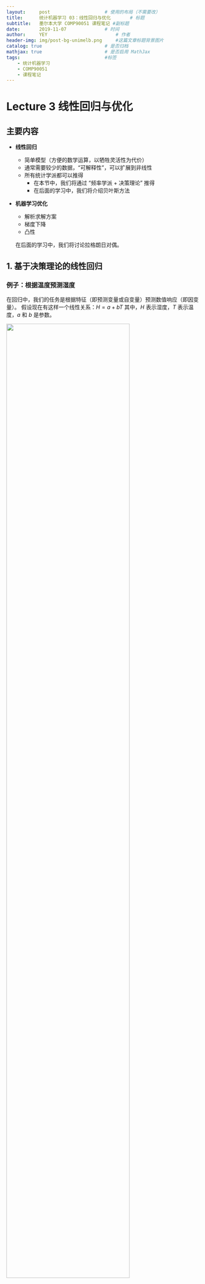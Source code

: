 ```yaml
---
layout:     post   				    # 使用的布局（不需要改）
title:      统计机器学习 03：线性回归与优化   	# 标题 
subtitle:   墨尔本大学 COMP90051 课程笔记 #副标题
date:       2019-11-07 				# 时间
author:     YEY 						# 作者
header-img: img/post-bg-unimelb.png 	#这篇文章标题背景图片
catalog: true 						# 是否归档
mathjax: true                       # 是否启用 MathJax
tags:								#标签
    - 统计机器学习
    - COMP90051
    - 课程笔记
---
```


# Lecture 3 线性回归与优化
## 主要内容
* **线性回归**
  * 简单模型（方便的数学运算，以牺牲灵活性为代价）
  * 通常需要较少的数据，“可解释性”，可以扩展到非线性
  * 所有统计学派都可以推得
    * 在本节中，我们将通过 “频率学派 + 决策理论” 推得
    * 在后面的学习中，我们将介绍贝叶斯方法
* **机器学习优化**
  * 解析求解方案
  * 梯度下降
  * 凸性

  在后面的学习中，我们将讨论拉格朗日对偶。

## 1. 基于决策理论的线性回归
### 例子：根据温度预测湿度
在回归中，我们的任务是根据特征（即预测变量或自变量）预测数值响应（即因变量）。
假设现在有这样一个线性关系：$H=a+bT$
其中，$H$ 表示湿度，$T$ 表示温度，$a$ 和 $b$ 是参数。

<img src="https://tva1.sinaimg.cn/large/006y8mN6ly1g8czmrv58wj31g40patee.jpg" width="80%">

#### 问题陈述
* 模型： $H=a+bT$
* 拟合模型 = 基于当前数据寻找 $a$ 和 $b$ 的最佳值
* 常见标准：最小化平方和误差（又称残差平方和 $SSR$）

#### 最小化平方和误差
寻找 $a$ 和 $b$，使得平方损失函数 $L=\sum_{i=1}^{10}(H_i-(a+bT_i))^2$ 最小化。
令偏导数为零：  

$\dfrac{\partial L}{\partial a}=-2\sum_{i=1}^{10}(H_i-a-bT_i)=0$  

如果我们知道 $b$，那么 $\hat a=\dfrac{1}{10}\sum_{i=1}^{10}(H_i-bT_i)$  

$\dfrac{\partial L}{\partial b}=-2\sum_{i=1}^{10}T_i(H_i-a-bT_i)=0$  

如果我们知道 $a$，那么 $\hat b=\dfrac{1}{\sum_{i=1}^{10}T_i^2}\sum_{i=1}^{10}T_i(H_i-a)$

常规步骤：
* 写出偏导数
* 令偏导数等于零
* 求解得到模型
* 检查二阶导

#### 解析求解方案
* 我们有两个等式和两个未知参数 $a,b$
* 重写为线性方程组的形式：<br />
  $\begin{pmatrix}10 & \sum_{i=1}^{10}T_i \\\\ \sum_{i=1}^{10}T_i &\sum_{i=1}^{10}T_i^2\end{pmatrix}\begin{pmatrix}a\\\\b\end{pmatrix}=\begin{pmatrix}\sum_{i=1}^{10}H_i \\\\ \sum_{i=1}^{10}T_i H_i\end{pmatrix}$  
  <br />
* 解析求解方案：$a=25.3,b=0.77$
* 利用 `numpy.linalg.solve` 或者 `SymPy` 求解。

#### 更通用的决策规则
* 在响应 $y\in\Bbb R$ 和具有特征 $x_1,...,x_m\in\Bbb R$ 的实例之间建立一个线性关系：<br />
  $\hat y=w_0+\sum_{i=1}^{m}x_i w_i$ <br />
  这里，$w_0,...,w_m$ 表示权重（即模型参数）。
  <br />
* 技巧：增加一个虚拟特征 $x_0=1$，采用向量表示<br />
  $\hat y=\sum_{i=0}^{m}x_i w_i=\boldsymbol{x'w}$

## 2. 基于频率概率模型的线性回归
**最大似然估计**
#### 数据是带有噪声的
例子：根据 _知识技术（KT）_ 的分数预测 _统计机器学习（SML）_ 的分数。

<img src="https://tva1.sinaimg.cn/large/006y8mN6ly1g8d1ks8gbfj31920n078e.jpg" width="60%">

#### 回归的概率模型
* 假设一个概率模型：$Y=\boldsymbol{X'w}+\varepsilon$
  * 这里，$\boldsymbol{X},Y$ 和 $\varepsilon$ 都是随机变量
  * 变量 $\varepsilon$ 编码了噪声
* 接下来，假设高斯噪声（独立于 $\boldsymbol{X}$）：$\varepsilon \sim N(0,\sigma^2)$
* 回忆：$N(x;\mu,\sigma^2)\equiv \dfrac{1}{\sqrt{2\pi\sigma^2}}\exp\left(-\dfrac{(x-\mu)^2}{2\sigma^2}\right)$
* 因此，
  $p_{\boldsymbol{w},\sigma^2}(y|\boldsymbol{x})=\dfrac{1}{\sqrt{2\pi\sigma^2}}\exp\left(-\dfrac{(y-\boldsymbol{x'w})^2}{2\sigma^2}\right)$

#### 参数概率模型
* 采用简化表示，判别式模型为：
  $p(y|\boldsymbol{x})=\dfrac{1}{\sqrt{2\pi\sigma^2}}\exp\left(-\dfrac{(y-\boldsymbol{x'w})^2}{2\sigma^2}\right)$
* 未知参数：$\boldsymbol{w}$
* 给定观测数据 $\{(\boldsymbol X_1,Y_1),...,(\boldsymbol X_n,Y_n)\}$，我们希望找到能够 “最好地” 解释这些数据的参数值。
* 最大似然估计：选择使得观测数据的概率最大化的参数值。

#### 最大似然估计
* 假设数据点之间互相独立，观测数据的概率为：
  $p(y_1,...,y_n|\boldsymbol x_1,...,\boldsymbol x_n)=\prod_{i=1}^{n}p(y_i|\boldsymbol x_i)$
  <br />
* 其中，$p(y_i|\boldsymbol x_i)=\dfrac{1}{\sqrt{2\pi\sigma^2}}\exp\left(-\dfrac{(y_i-\boldsymbol x_i' \boldsymbol w)^2}{2\sigma^2}\right)$
  <br />
* “Log 技巧”：相比直接求上式的最大值，我们选择求上式的对数的最大值：<br />
  $\sum_{i=1}^{n}\log p(y_i|\boldsymbol x_i)=-\dfrac{1}{2\sigma^2}\sum_{i=1}^{n}(y_i-\boldsymbol x_i' \boldsymbol w)^2+C$  <br />
  这里，$C$ 是一个常量，与 $\boldsymbol w$ 无关。
  <br />
* 在该模型下，最大化以 $\boldsymbol w$ 为变量的对数似然函数，等价于最小化平方和误差。

## 3. 非线性连续优化
**对机器学习至关重要的一些基本优化方法的简要概述**
### 3.1 机器学习中的优化公式
* 训练 = 拟合 = 参数估计
* 典型公式
  $\hat{\boldsymbol\theta}\in\mathop{\operatorname{arg\,min}}\limits_{\boldsymbol\theta\in\boldsymbol\Theta} L(data,\boldsymbol\theta)$
  * $\mathop{\operatorname{arg\,min}}$ 是因为我们希望最小化而非最小值
    * 注意：$\mathop{\operatorname{arg\,min}}$ 可能返回一个集合（最小化并非总是唯一的）
  * $\boldsymbol\Theta$ 表示一个模型簇（包含约束）
  * $L$ 表示某个需要优化的目标函数
    * 例如：MLE 中的（条件）似然函数
    * 例如：决策理论中的（正则化）经验风险

### 3.2 两种求解方案
* 解析解（又称闭合解）
  * 仅在少数情况下可以得到
  * 假设无约束、$L$ 可微的情况下，令参数的一阶偏导为零：
    $\dfrac{\partial L}{\partial \theta_1}=...=\dfrac{\partial L}{\partial \theta_p}=0$

    注意：为了检查是否为局部最小值，需要二阶偏导大于 $0$（或者 Hessian 矩阵是正定的），这是在假定不受约束的前提下（通常还需要检查边界），另外请参考后面的拉格朗日方法。
* 通过迭代求近似解
  1. 初始化：选择参数的初始值 $\boldsymbol\theta^{(1)}$，设置 $i=1$
  2. 更新：$\boldsymbol\theta^{(i+1)}\leftarrow SomeRule[\boldsymbol\theta^{(i)}]$，设置 $i\leftarrow i+1$
  3. 终止：决定是否停止
  4. 回到第 2 步
  5. 停止：返回 $\hat{\boldsymbol\theta}\approx\boldsymbol\theta^{(i)}$

### 3.3 寻找最深的点
<img src="https://tva1.sinaimg.cn/large/006y8mN6ly1g8d4zj1mc5j31f60catc1.jpg" width="80%">

* 在这个例子中，模型具有 2 个参数。
* 每个位置对应于参数值的特定组合。
* 深度表示该候选模型在数据上的目标值（例如：损失函数）。

### 3.4 坐标下降
<img src="https://tva1.sinaimg.cn/large/006y8mN6ly1g8d53yp0wzj30ny0ng0wd.jpg" width="40%" align="right">

* 假设 $\boldsymbol\theta=[\theta_1,...,\theta_K]'$
1. 选择 $\boldsymbol\theta^{(1)}$ 和某个 $T$
2. 对 $i$ 从 $1$ 到 $T$（也可以采用其他终止条件）：
    1. $\boldsymbol\theta^{(i+1)}\leftarrow\boldsymbol\theta^{(i)}$
    2. 对 $j$ 从 $1$ 到 $K$：
        1. 固定 $\boldsymbol\theta^{(i+1)}$ 部分，除了第 $j$ 项
        2. 找到使 $L\left(\theta_j^{(i+1)}\right)$ 最小化的 $\hat\theta_j^{(i+1)}$
        3. 更新 $\boldsymbol\theta^{(i+1)}$ 的第 $j$ 项
3. 返回 $\hat{\boldsymbol\theta}\approx\boldsymbol\theta^{(i)}$

### 3.5 回忆：梯度
<img src="https://tva1.sinaimg.cn/large/006y8mN6ly1g8d6yhgcz6j30aw0cugnx.jpg" width="25%" align="right">

* $\boldsymbol\theta$ 处的梯度定义为 $\left[\dfrac{\partial L}{\partial\theta_1},...,\dfrac{\partial L}{\partial\theta_p}\right]'$ 在 $\boldsymbol\theta$ 处的值。
* 梯度指向从 $\boldsymbol\theta$ 点出发，$L(\boldsymbol\theta)$ 变化最大的方向。
* 速记表示：
  * 计算在 $\boldsymbol\theta$ 点处的 $\nabla L\overset{\text{def}}{=}\left[\dfrac{\partial L}{\partial\theta_1},...,\dfrac{\partial L}{\partial\theta_p}\right]'$
  * 这里，$\nabla$ 是 “竖琴” 符号

### 3.6 梯度下降
<img src="https://tva1.sinaimg.cn/large/006y8mN6ly1g8d70xpghnj30i60j8n0s.jpg" width="30%" align="right">

* 假设 $L$ 是可微的
1. 选择 $\boldsymbol\theta^{(1)}$ 和某个 $T$
2. 对 $i$ 从 $1$ 到 $T$（也可以采用其他终止条件）：
  $\boldsymbol\theta^{(i+1)}\leftarrow\boldsymbol\theta^{(i)}-\eta\nabla L(\boldsymbol\theta^{(i)})$
3. 返回 $\hat{\boldsymbol\theta}\approx\boldsymbol\theta^{(i)}$

* 注意：$\eta$ 在每一步中是动态更新的
* 变体：随机梯度下降 (SGD)、小批量梯度下降 (Mini-batch SGD)、动量法 (Momentum)、AdaGrad算法等

### 3.7 凸目标函数
<img src="https://tva1.sinaimg.cn/large/006y8mN6ly1g8d7cxg8abj30fa0gewh6.jpg" width="30%" align="right">

* “碗形” 函数
* 直观上，函数图像任意两点之间的线段位于函数图像上方。
* 定义：

  $f:D\rightarrow\Bbb R$ 是凸函数，

  如果 $\forall \boldsymbol{a,b}\in D,t\in [0,1]$，都有：

  $f(t\boldsymbol a+(1-t)\boldsymbol b)\le tf(\boldsymbol a)+(1-t)f(\boldsymbol b)$

  当不等号为严格 ( $<$ ) 时，$f$ 为严格凸函数。

  此外，等效地，我们可以看一下二阶导：

  对于按标量定义的 $f$，二阶导应为非负；

  对于多元 $f$，Hessian 矩阵应为正半定。
* 在（严格）凸函数上使用梯度下降，可以确保找到（唯一）全局最小值。

### 3.8 $L_1$ 与 $L_2$ 范数
* 在整个课程中，我们经常会遇到范数，它们是一类具有特定形式的函数：$\Bbb R^n\rightarrow\Bbb R$
  * 直观上，范数在某种意义上衡量了向量的长度
  * 通常作为机器学习优化中的目标函数或者停止条件的一部分
* 具体来说，我们将经常使用 $L_2$ 范数（又称欧几里德距离）:

  $\\|\boldsymbol a\\|=\\|\boldsymbol a\\|_2\equiv\sqrt{a_1^2+...+a_n^2}$

* 以及 $L_1$ 范数（也称为绝对范数或曼哈顿距离）:

  $\\|\boldsymbol a\\|_1\equiv \|a_1\|+...+\|a_n\|$
* 例如，平方和误差就是一个平方范数：

  $L=\sum_{i=1}^{n}\left(y_i-\sum_{j=0}^{m}X_{ij}w_j\right)^2=\\|\boldsymbol y-\boldsymbol{Xw}\\|^2$

### 以及更多
* 如果存在约束怎么办？
* 收敛速度如何？
* 有没有比梯度下降更快的方法（有，但是可能会很昂贵）
* 目标函数是否真的需要可微？（并不是）
* 还有更多的技巧吗？（是的）

稍后我们将看到拉格朗日对偶。

### 我们已经见过的一个技巧：Log 技巧
* 尝试用更方便的 $\log L(\theta)$ 代替优化 $L(\theta)$
* 为什么我们可以这样做？
* 严格单调（递增）函数：$a>b \Rightarrow f(a)>f(b)$
  * 例子：log 函数
* **引理**：考虑任意目标函数 $L(\theta)$ 和任意严格单调函数 $f$，$\theta^*$ 是 $L(\theta)$ 的一个最优解，当且仅当它是 $f(L(\theta))$ 的一个最优解。

## 4. 线性回归优化
**对于 MLE / 决策理论的推导**
### 4.1 最小二乘法
* 训练数据：$\{(\boldsymbol x_1,y_1),...,(\boldsymbol x_n,y_n)\}$ （注意：这里 $\boldsymbol x_i$ 是粗体，表示向量）
* 为了方便，行代表实例（所以，列代表属性），用一个 $n\times(m+1)$ 的矩阵 $\boldsymbol X$ 和一个 $n$ 维向量 $\boldsymbol y$ 代表训练数据
* 概率模型 / 决策规则假设：$\boldsymbol y\approx\boldsymbol{Xw}$
* 为了找到 $\boldsymbol w$，最小化平方和误差：

  $L=\sum_{i=1}^{n}\left(y_i-\sum_{j=0}^{m}X_{ij}w_j\right)^2$
* 令偏导数为零，对 $\boldsymbol w$ 求解：

  $\hat{\boldsymbol w}=(\boldsymbol{X'X})^{-1}\boldsymbol{X'y}$
  * 该方程组称为正规方程
  * 只有当矩阵的逆存在时，该方程组才是良定义的

（本教程中，粗体大写字母表示矩阵，$\boldsymbol{X'}$ 表示转置，$\boldsymbol{X}^{-1}$ 表示逆）

### 4.2 贝叶斯推导
* 在后面的学习中，我们还会回头讨论线性回归
* 完全贝叶斯，后验：
  * 贝叶斯线性回归
* 权重向量的贝叶斯（MAP）点估计：
  * 对平方和损失函数增加一个惩罚项
  * 相当于我们即将学习的 $L_2$ “正则化”
  * 称为：岭回归

### 总结
* 线性回归
  * 基于频率的概率推导
  * 基于频率的决策理论推导
  
  后期学习中，我们还会涉及贝叶斯方法
* 机器学习优化

下节内容：Logistic 回归-用于分类的线性概率模型；非线性基扩展
